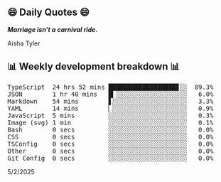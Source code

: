 ## 😄 Daily Quotes 😄

_**Marriage isn't a carnival ride.**_

Aisha Tyler



## 📊 Weekly development breakdown 📊

<pre>TypeScript  24 hrs 52 mins ██████████████████▊░░  89.3%
JSON        1 hr 40 mins   █▎░░░░░░░░░░░░░░░░░░░   6.0%
Markdown    54 mins        ▋░░░░░░░░░░░░░░░░░░░░   3.3%
YAML        14 mins        ▏░░░░░░░░░░░░░░░░░░░░   0.9%
JavaScript  5 mins         ░░░░░░░░░░░░░░░░░░░░░   0.3%
Image (svg) 1 min          ░░░░░░░░░░░░░░░░░░░░░   0.1%
Bash        0 secs         ░░░░░░░░░░░░░░░░░░░░░   0.0%
CSS         0 secs         ░░░░░░░░░░░░░░░░░░░░░   0.0%
TSConfig    0 secs         ░░░░░░░░░░░░░░░░░░░░░   0.0%
Other       0 secs         ░░░░░░░░░░░░░░░░░░░░░   0.0%
Git Config  0 secs         ░░░░░░░░░░░░░░░░░░░░░   0.0%</pre>

5/2/2025